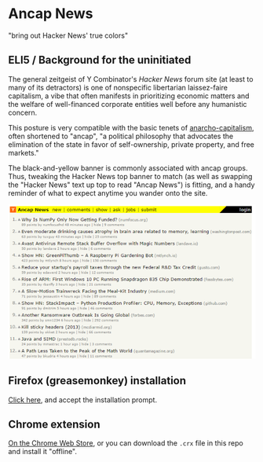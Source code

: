 
# Ancap News

"bring out Hacker News' true colors"

## ELI5 / Background for the uninitiated

The general zeitgeist of Y Combinator's _Hacker News_ forum site (at least to many of its detractors) is one of nonspecific libertarian laissez-faire capitalism, a vibe that often manifests in prioritizing economic matters and the welfare of well-financed corporate entities well before any humanistic concern.

This posture is very compatible with the basic tenets of [anarcho-capitalism](https://en.wikipedia.org/wiki/Anarcho-capitalism), often shortened to "ancap", "a political philosophy that advocates the elimination of the state in favor of self-ownership, private property, and free markets."

The black-and-yellow banner is commonly associated with ancap groups. Thus, tweaking the Hacker News top banner to match (as well as swapping the "Hacker News" text up top to read "Ancap News") is fitting, and a handy reminder of what to expect anytime you wander onto the site.

![](https://raw.githubusercontent.com/cemerick/ancap-news/master/screenshot.png)

## Firefox (greasemonkey) installation

[Click here](https://github.com/cemerick/ancap-news/raw/master/ancapnews.user.js), and accept the installation prompt.

## Chrome extension

[On the Chrome Web Store](https://chrome.google.com/webstore/detail/lmndkjjpokjnmffdbinkcdjlikbjejkk), or you can download the `.crx` file in this repo and install it "offline".

